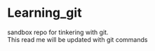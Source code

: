 # Learning_git
sandbox repo for tinkering with git.  
This read me will be updated with git commands
